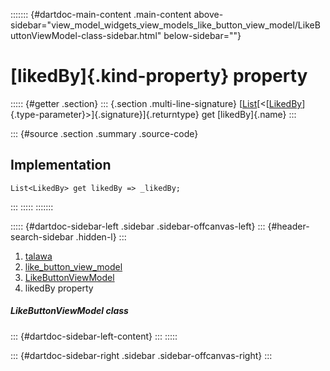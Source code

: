 ::::::: {#dartdoc-main-content .main-content above-sidebar="view_model_widgets_view_models_like_button_view_model/LikeButtonViewModel-class-sidebar.html" below-sidebar=""}
<div>

# [likedBy]{.kind-property} property

</div>

::::: {#getter .section}
::: {.section .multi-line-signature}
[[List](https://api.flutter.dev/flutter/dart-core/List-class.html)[\<[[LikedBy](../../models_post_post_model/LikedBy-class.html)]{.type-parameter}\>]{.signature}]{.returntype}
get [likedBy]{.name}
:::

::: {#source .section .summary .source-code}
## Implementation

``` language-dart
List<LikedBy> get likedBy => _likedBy;
```
:::
:::::
:::::::

::::: {#dartdoc-sidebar-left .sidebar .sidebar-offcanvas-left}
::: {#header-search-sidebar .hidden-l}
:::

1.  [talawa](../../index.html)
2.  [like_button_view_model](../../view_model_widgets_view_models_like_button_view_model/)
3.  [LikeButtonViewModel](../../view_model_widgets_view_models_like_button_view_model/LikeButtonViewModel-class.html)
4.  likedBy property

##### LikeButtonViewModel class

::: {#dartdoc-sidebar-left-content}
:::
:::::

::: {#dartdoc-sidebar-right .sidebar .sidebar-offcanvas-right}
:::
